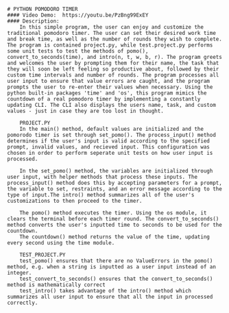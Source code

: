     # PYTHON POMODORO TIMER
    #### Video Demo:  https://youtu.be/PzBng99ExEY
    #### Description:
        In this simple program, the user can enjoy and customize the traditional pomodoro timer. The user can set their desired work time and break time, as well as the number of rounds they wish to complete. The program is contained project.py, while test.project.py performs some unit tests to test the methods of pomo(), convert_to_seconds(time), and intro(n, t, w, b, r). The program greets and welcomes the user by prompting them for their name, the task that they will soon be left feeling so productive about, followed by their custom time intervals and number of rounds. The program processes all user input to ensure that value errors are caught, and the program prompts the user to re-enter their values when necessary. Using the python built-in packages 'time' and 'os', this program mimics the countdown of a real pomodoro timer by implementing a constantly updating CLI. The CLI also displays the users name, task, and custom values - just in case they are too lost in thought.

        PROJECT.PY
        In the main() method, default values are initialized and the pomorodo timer is set through set_pomo(). The process_input() method determines if the user's input is valid according to the specified prompt, invalid values, and recieved input. This configuration was chosen in order to perform seperate unit tests on how user input is processed.

        In the set_pomo() method, the variables are initialized through user input, with helper methods that process these inputs. The process_input() method does this by accepting parameters for a prompt, the variable to set, restraints, and an error message according to the type of input.The intro() method summarizes all of the user's customizations to then proceed to the timer.

        The pomo() method executes the timer. Using the os module, it clears the terminal before each timer round. The convert_to_seconds() method converts the user's inputted time to seconds to be used for the countdown.
        The countdown() method returns the value of the time, updating every second using the time module.

        TEST_PROJECT.PY
        test_pomo() ensures that there are no ValueErrors in the pomo() method, e.g. when a string is inputted as a user input instead of an integer.
        test_convert_to_seconds() ensures that the convert_to_seconds() method is mathematically correct
        test_intro() takes advantage of the intro() method which summarizes all user input to ensure that all the input in processed correctly.


